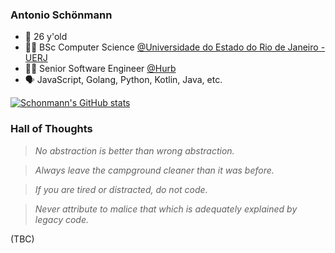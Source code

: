 ### Antonio Schönmann

* 🥳 26 y'old
* 👨‍🎓 BSc Computer Science [@Universidade do Estado do Rio de Janeiro - UERJ](http://uerj.br)
* 👨‍💻 Senior Software Engineer [@Hurb](https://github.com/hurbcom)
* 🗣️ JavaScript, Golang, Python, Kotlin, Java, etc.

[![Schonmann's GitHub stats](https://github-readme-stats.vercel.app/api?username=schonmann&count_private=true&show_icons=true&theme=tokyonight&hide=prs,contribs,issues,stars)](https://github.com/anuraghazra/github-readme-stats)

### Hall of Thoughts

> _No abstraction is better than wrong abstraction._

> _Always leave the campground cleaner than it was before._

> _If you are tired or distracted, do not code._

> _Never attribute to malice that which is adequately explained by legacy code._

(TBC)
